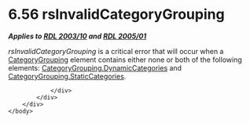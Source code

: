 <html dir="LTR" xmlns:mshelp="http://msdn.microsoft.com/mshelp" xmlns:ddue="http://ddue.schemas.microsoft.com/authoring/2003/5" xmlns:xlink="http://www.w3.org/1999/xlink" xmlns:tool="http://www.microsoft.com/tooltip">
    <head>
        <meta http-equiv="Content-Type" content="text/html; CHARSET=utf-8"></meta>
        <meta name="save" content="history"></meta>
        <title>6.56 rsInvalidCategoryGrouping</title>
        <xml>
            <mshelp:toctitle title="6.56 rsInvalidCategoryGrouping"></mshelp:toctitle>
            <mshelp:rltitle title="[MS-RDL]: rsInvalidCategoryGrouping"></mshelp:rltitle>
            <mshelp:keyword index="A" term="ba12bd68-7deb-46a1-8d85-686011ad3a69"></mshelp:keyword>
            <mshelp:attr name="DCSext.ContentType" value="open specification"></mshelp:attr>
            <mshelp:attr name="AssetID" value="ba12bd68-7deb-46a1-8d85-686011ad3a69"></mshelp:attr>
            <mshelp:attr name="TopicType" value="kbRef"></mshelp:attr>
            <mshelp:attr name="DCSext.Title" value="[MS-RDL]: rsInvalidCategoryGrouping" />
        </xml>
    </head>
    <body>
        <div id="header">
            <h1 class="heading">6.56 rsInvalidCategoryGrouping</h1>
        </div>
        <div id="mainSection">
            <div id="mainBody">
                <div id="allHistory" class="saveHistory"></div>
                <div id="sectionSection0" class="section" name="collapseableSection">
                    

<p><b><i>Applies to </i></b><a href="a7e2ad00-07c8-4f6d-80ab-3ad55df7b233.md"><b><i>RDL 2003/10</i></b></a><b><i>
and </i></b><a href="3ebe2912-4958-4832-b391-cad1f5e13338.md"><b><i>RDL 2005/01</i></b></a></p>

<p><i>rsInvalidCategoryGrouping</i> is a critical error that
will occur when a <a href="d7700c56-4b08-4c2c-a5c3-e4acee14b5f9.md">CategoryGrouping</a>
element contains either none or both of the following elements: <a href="76d2e10d-8f8c-4afb-9339-f9eefe0cc7b5.md">CategoryGrouping.DynamicCategories</a>
and <a href="933ac037-f12b-45de-8731-cb24c952ea7a.md">CategoryGrouping.StaticCategories</a>.</p>


                </div>
            </div>
        </div>
    </body>
</html>